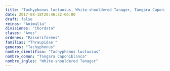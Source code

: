 ```yaml
---
title: "Tachyphonus luctuosus, White-shouldered Tanager, Tangara Caponiblanca"
date: 2017-08-18T20:46:32-06:00
draft: false
reinos: "Animalia"
divisiones: "Chordata"
clases: "Aves"
ordenes: "Passeriformes"
familias: "Thraupidae "
generos: "Tachyphonus"
nombre_cientifico: "Tachyphonus luctuosus"
nombre_comun: "Tangara Caponiblanca"
nombre_ingles: "White-shouldered Tanager"
---
```

